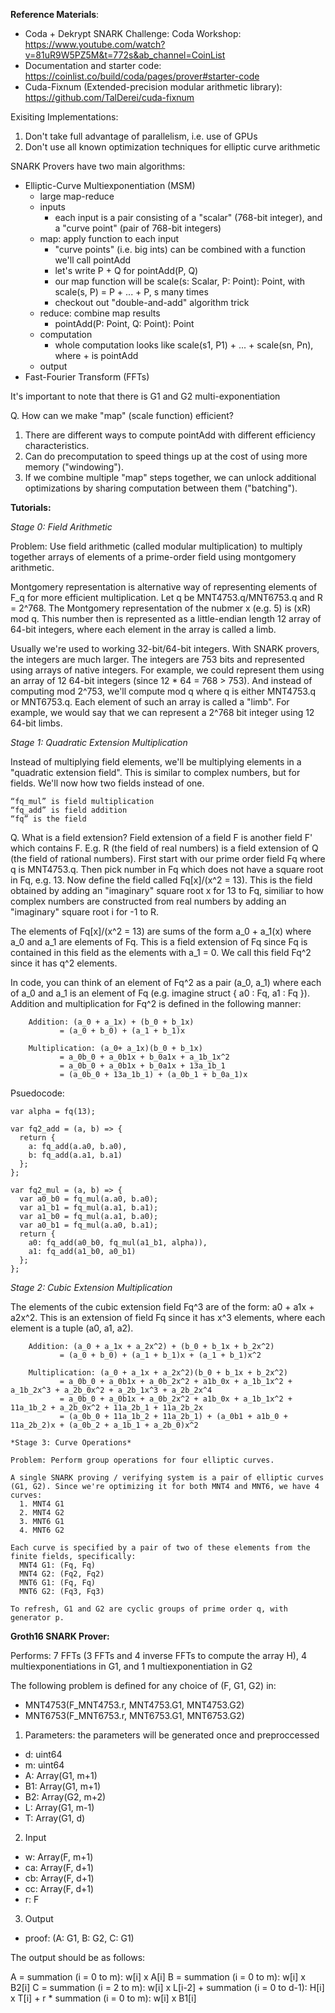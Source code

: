 **Reference Materials**:
- Coda + Dekrypt SNARK Challenge: Coda Workshop: https://www.youtube.com/watch?v=81uR9W5PZ5M&t=772s&ab_channel=CoinList
- Documentation and starter code: https://coinlist.co/build/coda/pages/prover#starter-code
- Cuda-Fixnum (Extended-precision modular arithmetic library): https://github.com/TalDerei/cuda-fixnum

Exisiting Implementations:
1. Don't take full advantage of parallelism, i.e. use of GPUs
2. Don't use all known optimization techniques for elliptic curve arithmetic

SNARK Provers have two main algorithms:
- Elliptic-Curve Multiexponentiation (MSM)
    - large map-reduce
    - inputs 
        - each input is a pair consisting of a "scalar" (768-bit integer), and a "curve point" (pair of 768-bit integers)
    - map: apply function to each input
        - "curve points" (i.e. big ints) can be combined with a function we'll call pointAdd
        - let's write P + Q for pointAdd(P, Q)
        - our map function will be scale(s: Scalar, P: Point): Point, with scale(s, P) = P + ... + P, s many times
        - checkout out "double-and-add" algorithm trick
    - reduce: combine map results
        - pointAdd(P: Point, Q: Point): Point 
    - computation
        - whole computation looks like scale(s1, P1) + ... + scale(sn, Pn), where + is pointAdd
    - output
- Fast-Fourier Transform (FFTs)

It's important to note that there is G1 and G2 multi-exponentiation

Q. How can we make "map" (scale function) efficient?

1. There are different ways to compute pointAdd with different efficiency characteristics.
2. Can do precomputation to speed things up at the cost of using more memory ("windowing").
3. If we combine multiple "map" steps together, we can unlock additional optimizations by sharing computation between them ("batching").

**Tutorials:**

*Stage 0: Field Arithmetic*

Problem: Use field arithmetic (called modular multiplication) to multiply together arrays of elements of a prime-order field using montgomery arithmetic.

Montgomery representation is alternative way of representing elements of F_q for more efficient multiplication. Let q be MNT4753.q/MNT6753.q and R = 2^768. The Montgomery representation of the nubmer x (e.g. 5) is (xR) mod q. This number then is represented as a little-endian length 12 array of 64-bit integers, where each element in the array is called a limb. 

Usually we're used to working 32-bit/64-bit integers. With SNARK provers, the integers are much larger. The integers are 753 bits and represented using arrays of native integers. For example, we could represent them using an array of 12 64-bit integers (since 12 * 64 = 768 > 753). And instead of computing mod 2^753, we'll compute mod q where q is either MNT4753.q or MNT6753.q. Each element of such an array is called a "limb". For example, we would say that we can represent a 2^768 bit integer using 12 64-bit limbs.

*Stage 1: Quadratic Extension Multiplication*

Instead of multiplying field elements, we'll be multiplying elements in a "quadratic extension field". This is similar to complex numbers, but for fields. We'll now how two fields instead of one. 

    “fq_mul” is field multiplication
    “fq_add” is field addition
    “fq” is the field

Q. What is a field extension?
Field extension of a field F is another field F' which contains F. E.g. R (the field of real numbers) is a field extension of Q (the field of rational numbers). First start with our prime order field Fq where q is MNT4753.q. Then pick number in Fq which does not have a square root in Fq, e.g. 13. Now define the field called Fq[x]/(x^2 = 13). This is the field obtained by adding an "imaginary" square root x for 13 to Fq, similiar to how complex numbers are constructed from real numbers by adding an "imaginary" square root i for -1 to R. 

The elements of Fq[x]/(x^2 = 13) are sums of the form a_0 + a_1(x) where a_0 and a_1 are elements of Fq. This is a field extension of Fq since Fq is contained in this field as the elements with a_1 = 0. We call this field Fq^2 since it has q^2 elements. 

In code, you can think of an element of Fq^2 as a pair (a_0, a_1) where each of a_0 and a_1 is an element of Fq (e.g. imagine struct { a0 : Fq, a1 : Fq }). Addition and multiplication for Fq^2 is defined in the following manner:
```
    Addition: (a_0 + a_1x) + (b_0 + b_1x)
           = (a_0 + b_0) + (a_1 + b_1)x
    
    Multiplication: (a_0+ a_1x)(b_0 + b_1x) 
           = a_0b_0 + a_0b1x + b_0a1x + a_1b_1x^2 
​           = a_0b_0 + a_0b1x + b_0a1x + 13a_1b_1
           = (a_0b_0 + 13a_1b_1) + (a_0b_1 + b_0a_1)x
 ```

Psuedocode:
```
var alpha = fq(13);

var fq2_add = (a, b) => {
  return {
    a: fq_add(a.a0, b.a0),
    b: fq_add(a.a1, b.a1)
  };
};

var fq2_mul = (a, b) => {
  var a0_b0 = fq_mul(a.a0, b.a0);
  var a1_b1 = fq_mul(a.a1, b.a1);
  var a1_b0 = fq_mul(a.a1, b.a0);
  var a0_b1 = fq_mul(a.a0, b.a1);
  return {
    a0: fq_add(a0_b0, fq_mul(a1_b1, alpha)),
    a1: fq_add(a1_b0, a0_b1)
  };
};
```
*Stage 2: Cubic Extension Multiplication*

The elements of the cubic extension field Fq^3 are of the form: a0 + a1x + a2x^2. This is an extension of field Fq since it has x^3 elements, where each element is a tuple (a0, a1, a2). 

```
    Addition: (a_0 + a_1x + a_2x^2) + (b_0 + b_1x + b_2x^2)
           = (a_0 + b_0) + (a_1 + b_1)x + (a_1 + b_1)x^2
    
    Multiplication: (a_0 + a_1x + a_2x^2)(b_0 + b_1x + b_2x^2) 
           = a_0b_0 + a_0b1x + a_0b_2x^2 + a1b_0x + a_1b_1x^2 + a_1b_2x^3 + a_2b_0x^2 + a_2b_1x^3 + a_2b_2x^4
           = a_0b_0 + a_0b1x + a_0b_2x^2 + a1b_0x + a_1b_1x^2 + 11a_1b_2 + a_2b_0x^2 + 11a_2b_1 + 11a_2b_2x
           = (a_0b_0 + 11a_1b_2 + 11a_2b_1) + (a_0b1 + a1b_0 + 11a_2b_2)x + (a_0b_2 + a_1b_1 + a_2b_0)x^2

*Stage 3: Curve Operations*

Problem: Perform group operations for four elliptic curves.

A single SNARK proving / verifying system is a pair of elliptic curves (G1, G2). Since we're optimizing it for both MNT4 and MNT6, we have 4 curves:
  1. MNT4 G1
  2. MNT4 G2
  3. MNT6 G1
  4. MNT6 G2

Each curve is specified by a pair of two of these elements from the finite fields, specifically:
  MNT4 G1: (Fq, Fq)
  MNT4 G2: (Fq2, Fq2)
  MNT6 G1: (Fq, Fq)
  MNT6 G2: (Fq3, Fq3)

To refresh, G1 and G2 are cyclic groups of prime order q, with generator p. 
```

**Groth16 SNARK Prover:**

Performs: 7 FFTs (3 FFTs and 4 inverse FFTs to compute the array H), 4 multiexponentiations in G1, and 1 multiexponentiation in G2

The following problem is defined for any choice of (F, G1, G2) in:
  - MNT4753(F_MNT4753.r, MNT4753.G1, MNT4753.G2)
  - MNT6753(F_MNT6753.r, MNT6753.G1, MNT6753.G2)

1. Parameters: the parameters will be generated once and preproccessed
  - d: uint64
  - m: uint64
  - A: Array(G1, m+1)
  - B1: Array(G1, m+1)
  - B2: Array(G2, m+2)
  - L: Array(G1, m-1)
  - T: Array(G1, d)

2. Input
  - w: Array(F, m+1)
  - ca: Array(F, d+1)
  - cb: Array(F, d+1)
  - cc: Array(F, d+1)
  - r: F

3. Output
  - proof: (A: G1, B: G2, C: G1)

The output should be as follows:

A = summation (i = 0 to m): w[i] x A[i]
B = summation (i = 0 to m): w[i] x B2[i]
C = summation (i = 2 to m): w[i] x L[i-2] + summation (i = 0 to d-1): H[i] x T[i] + r * summation (i = 0 to m): w[i] x B1[i] 